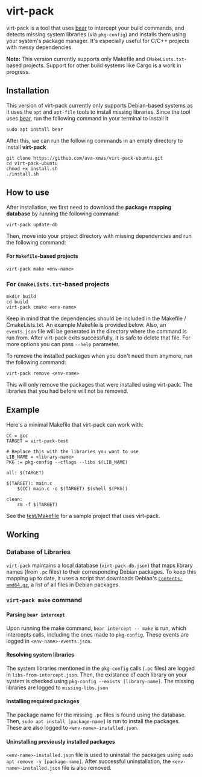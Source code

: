 # virt-pack

virt-pack is a tool that uses [bear](https://github.com/rizsotto/Bear) to intercept your build commands, and detects missing system libraries (via `pkg-config`) and installs them using your system's package manager. It's especially useful for C/C++ projects with messy dependencies.

**Note:** This version currently supports only Makefile and `CMakeLists.txt`-based projects.
Support for other build systems like Cargo is a work in progress.

## Installation

This version of virt-pack currently only supports Debian-based systems as it uses the `apt` and `apt-file` tools to install missing libraries.
Since the tool uses [bear](https://github.com/rizsotto/Bear), run the following command in your terminal to install it
```
sudo apt install bear
```
After this, we can run the following commands in an empty directory to install **virt-pack**
```
git clone https://github.com/ava-xmas/virt-pack-ubuntu.git
cd virt-pack-ubuntu
chmod +x install.sh
./install.sh
```

## How to use

After installation, we first need to download the **package mapping database** by running the following command:
```
virt-pack update-db
```

Then, move into your project directory with missing dependencies and run the following command:
#### For `Makefile`-based projects
```
virt-pack make <env-name>
```
### For `CmakeLists.txt`-based projects
```
mkdir build
cd build
virt-pack cmake <env-name>
```

Keep in mind that the dependencies should be included in the Makefile / CmakeLists.txt. An example Makefile is provided below. Also, an `events.json` file will be generated in the directory where the command is run from. After virt-pack exits successfully, it is safe to delete that file.
For more options you can pass `--help` parameter. 

To remove the installed packages when you don't need them anymore, run the following command:
```
virt-pack remove <env-name>
```
This will only remove the packages that were installed using virt-pack. The libraries that you had before will not be removed.

## Example

Here's a minimal Makefile that virt-pack can work with:
```
CC = gcc
TARGET = virt-pack-test

# Replace this with the libraries you want to use
LIB_NAME = <library-name>
PKG := pkg-config --cflags --libs $(LIB_NAME)

all: $(TARGET)

$(TARGET): main.c
	$(CC) main.c -o $(TARGET) $(shell $(PKG))

clean:
	rm -f $(TARGET)
```
See the [test/Makefile](test/Makefile) for a sample project that uses virt-pack.

## Working

### Database of Libraries
`virt-pack` maintains a local database (`virt-pack-db.json`) that maps library names (from `.pc` files) to their corresponding Debian packages.
To keep this mapping up to date, it uses a script that downloads Debian's [`Contents-amd64.gz`](http://ftp.debian.org/debian/dists/bookworm/main/Contents-amd64.gz), a list of all files in Debian packages.

### `virt-pack make` command
#### Parsing `bear intercept`
Upon running the make command, `bear intercept -- make` is run, which intercepts calls, including the ones made to `pkg-config`. These events are logged in `<env-name>-events.json`.

#### Resolving system libraries
The system libraries mentioned in the `pkg-config` calls (`.pc` files) are logged in `libs-from-intercept.json`. Then, the existance of each library on your system is checked using `pkg-config --exists [library-name]`. The missing libraries are logged to `missing-libs.json`

#### Installing required packages
The package name for the missing `.pc` files is found using the database. Then, `sudo apt install [package-name]` is run to install the packages. These are also logged to `<env-name>-installed.json`.

#### Uninstalling previously installed packages
`<env-name>-installed.json` file is used to uninstall the packages using `sudo apt remove -y [package-name]`.
After successful uninstallation, the `<env-name>-installed.json` file is also removed.